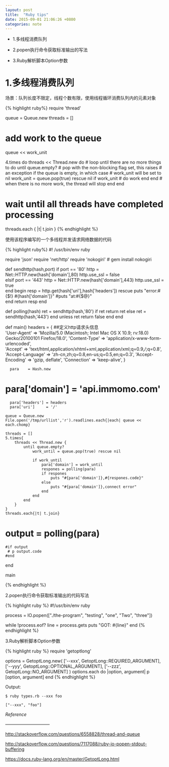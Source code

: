 ```yaml
---
layout: post
title:  "Ruby tips"
date: 2015-09-01 21:06:26 +0800
categories: note
---
```



* 1.多线程消费队列

* 2.popen执行命令获取标准输出的写法

* 3.Ruby解析脚本Option参数

# 1.多线程消费队列

场景：队列长度不限定，线程个数有限，使用线程循环消费队列内的元素对象

{% highlight ruby%}
require 'thread'

queue = Queue.new
threads = []

# add work to the queue
queue << work_unit

4.times do
  threads << Thread.new do
    # loop until there are no more things to do
    until queue.empty?
      # pop with the non-blocking flag set, this raises
      # an exception if the queue is empty, in which case
      # work_unit will be set to nil
      work_unit = queue.pop(true) rescue nil
      if work_unit
        # do work
      end
    end
    # when there is no more work, the thread will stop
  end
end

# wait until all threads have completed processing
threads.each { |t| t.join }
{% endhighlight %}

使用该程序编写的一个多线程并发请求网络数据的代码

{% highlight ruby%}
#! /usr/bin/env ruby

require 'json'
require 'net/http'
require 'nokogiri'          # gem install nokogiri

def sendhttp(hash,port)
	if port == '80'
            http = Net::HTTP.new(hash['domain'],80)
            http.use_ssl = false  
	elsif port == '443'
            http = Net::HTTP.new(hash['domain'],443)
            http.use_ssl = true  
        end
	begin
		resp = http.get(hash['uri'],hash['headers'])
	rescue
		puts "error:#{$!} #{hash['domain']}"
		#puts "at:#{$@}"  
	end	
	return resp
end


def polling(hash)
	ret = sendhttp(hash,'80')
	if ret
		return ret
	else 
		ret = sendhttp(hash,'443')
	end
	unless ret
		return false
	end
end

def main()
	headers = {   ##定义http请求头信息  
	  'User-Agent' => 'Mozilla/5.0 (Macintosh; Intel Mac OS X 10.9; rv:18.0) Gecko/20100101 Firefox/18.0',
	  'Content-Type' => 'application/x-www-form-urlencoded',  
	  'Accept' => 'text/html,application/xhtml+xml,application/xml;q=0.9,*/*;q=0.8',
	  'Accept-Language' => 'zh-cn,zh;q=0.8,en-us;q=0.5,en;q=0.3',
	  'Accept-Encoding' => 'gzip, deflate',
	  'Connection' => 'keep-alive',
  }  

	  para    = Hash.new
 #	  para['domain']  = 'api.immomo.com'
	  para['headers'] = headers
	  para['uri']     = '/'

	queue = Queue.new
	File.open('/tmp/urllist','r').readlines.each{|each| queue << each.chomp}
	
	threads = []
	5.times{
		threads << Thread.new {
			until queue.empty?
				work_until = queue.pop(true) rescue nil

				if work_until
					para['domain'] = work_until
					respones = polling(para)
					if respones 
						puts "#{para['domain']},#{respones.code}"
					else
						puts "#{para['domain']},connect error"
					end
				end
			end
		}
	}
	threads.each{|t| t.join}		
#	output 	= polling(para)

	#if output
	 # p output.code
	#end 
end

main

{% endhighlight %}

2.popen执行命令获取标准输出的代码写法

{% highlight ruby %}
#!/usr/bin/env ruby

process = IO.popen(["./the-program", "testing", "one", "Two", "three"])

while !process.eof?
  line = process.gets
  puts "GOT: #{line}"
end
{% endhighlight %}

3.Ruby解析脚本Option参数

{% highlight ruby %}
require 'getoptlong'

options = GetoptLong.new(
  ['--xxx', GetoptLong::REQUIRED_ARGUMENT],
  ['--yyy', GetoptLong::OPTIONAL_ARGUMENT],
  ['--zzz', GetoptLong::NO_ARGUMENT]
)
options.each do |option, argument|
  p [option, argument]
end
{% endhighlight %}

Output:

```
$ ruby types.rb --xxx foo

["--xxx", "foo"]
```


*Reference*


——————————


http://stackoverflow.com/questions/6558828/thread-and-queue

http://stackoverflow.com/questions/7117088/ruby-io-popen-stdout-buffering

https://docs.ruby-lang.org/en/master/GetoptLong.html
